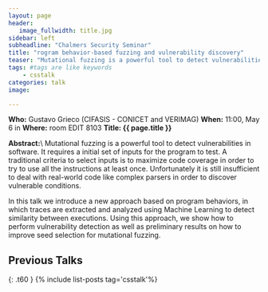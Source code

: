 ```yaml
---
layout: page
header:
   image_fullwidth: title.jpg
sidebar: left
subheadline: "Chalmers Security Seminar"
title: "rogram behavior-based fuzzing and vulnerability discovery"
teaser: "Mutational fuzzing is a powerful tool to detect vulnerabilities in software..."
tags: #tags are like keywords
    - csstalk
categories: talk
image:

---
```

**Who:** Gustavo Grieco (CIFASIS - CONICET and VERIMAG)
**When:**  11:00, May 6 in 
**Where:** room EDIT 8103
**Title: {{ page.title }}**

**Abstract:**\\
Mutational fuzzing is a powerful tool to detect vulnerabilities in software. It requires a initial set of inputs for the program to test. A traditional criteria to select inputs is to maximize code coverage in order to try to use all the instructions at least once. Unfortunately it is still insufficient to deal with real-world code like complex parsers in order to discover vulnerable conditions.

In this talk we introduce a new approach based on program behaviors, in which traces are extracted and analyzed using Machine Learning to detect similarity between executions. Using this approach, we show how to perform vulnerability detection as well as preliminary results on how to improve seed selection for mutational fuzzing.

## Previous Talks
{: .t60 }
{% include list-posts tag='csstalk'%}
